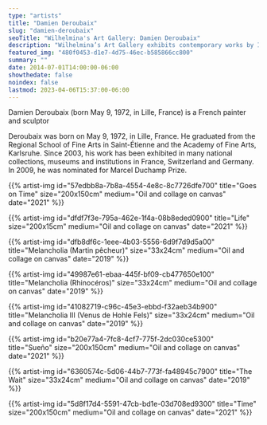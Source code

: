 ```yaml
---
type: "artists"
title: "Damien Deroubaix"
slug: "damien-deroubaix"
seoTitle: "Wilhelmina's Art Gallery: Damien Deroubaix"
description: "Wilhelmina’s Art Gallery exhibits contemporary works by International artists on Hydra between June and October. The exhibitions are displayed inside a historic building on Mandraki Beach that was once the Captain’s Mansion. This year the artists displayed are vastly different but share in common supreme technical skill and treat subjects rooted in universal themes, particularly nature, myth, philosophy and dreams."
featured_img: "480f0453-d1e7-4d75-46ec-b585866cc800"
summary: ""
date: 2014-07-01T14:00:00-06:00
showthedate: false
noindex: false
lastmod: 2023-04-06T15:37:00-06:00
---
```


Damien Deroubaix (born May 9, 1972, in Lille, France) is a French painter and sculptor

Deroubaix was born on May 9, 1972, in Lille, France. He graduated from the Regional School of Fine Arts in Saint-Étienne and the Academy of Fine Arts, Karlsruhe. Since 2003, his work has been exhibited in many national collections, museums and institutions in France, Switzerland and Germany. In 2009, he was nominated for Marcel Duchamp Prize.

{{% artist-img id="57edbb8a-7b8a-4554-4e8c-8c7726dfe700" title="Goes on Time" size="200x150cm" medium="Oil and collage on canvas" date="2021" %}}

{{% artist-img id="dfdf7f3e-795a-462e-1f4a-08b8eded0900" title="Life" size="200x15cm" medium="Oil and collage on canvas" date="2021" %}}

{{% artist-img id="dfb8df6c-1eee-4b03-5556-6d9f7d9d5a00" title="Melancholia (Martin pêcheur)" size="33x24cm" medium="Oil and collage on canvas" date="2019" %}}

{{% artist-img id="49987e61-ebaa-445f-bf09-cb477650e100" title="Melancholia (Rhinocéros)" size="33x24cm" medium="Oil and collage on canvas" date="2019" %}}

{{% artist-img id="41082719-c96c-45e3-ebbd-f32aeb34b900" title="Melancholia III (Venus de Hohle Fels)" size="33x24cm" medium="Oil and collage on canvas" date="2019" %}}

{{% artist-img id="b20e77a4-7fc8-4cf7-775f-2dc030ce5300" title="Sueño" size="200x150cm" medium="Oil and collage on canvas" date="2021" %}}

{{% artist-img id="6360574c-5d06-44b7-773f-fa48945c7900" title="The Wait" size="33x24cm" medium="Oil and collage on canvas" date="2019" %}}

{{% artist-img id="5d8f17d4-5591-47cb-bd1e-03d708ed9300" title="Time" size="200x150cm" medium="Oil and collage on canvas" date="2021" %}}
